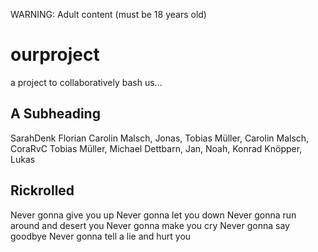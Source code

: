 WARNING: Adult content (must be 18 years old)

# ourproject
a project to collaboratively bash us...

## A Subheading
SarahDenk Florian Carolin Malsch, Jonas, Tobias Müller, Carolin Malsch, CoraRvC Tobias 
Müller, Michael Dettbarn, 
Jan, Noah, Konrad Knöpper, Lukas

## Rickrolled

Never gonna give you up
Never gonna let you down
Never gonna run around and desert you
Never gonna make you cry
Never gonna say goodbye
Never gonna tell a lie and hurt you

